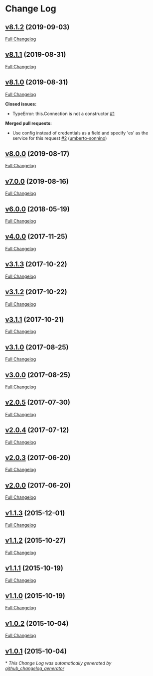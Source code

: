 # Change Log

## [v8.1.2](https://github.com/compwright/aws-elasticsearch-connector/tree/v8.1.2) (2019-09-03)
[Full Changelog](https://github.com/compwright/aws-elasticsearch-connector/compare/v8.1.1...v8.1.2)

## [v8.1.1](https://github.com/compwright/aws-elasticsearch-connector/tree/v8.1.1) (2019-08-31)
[Full Changelog](https://github.com/compwright/aws-elasticsearch-connector/compare/v8.1.0...v8.1.1)

## [v8.1.0](https://github.com/compwright/aws-elasticsearch-connector/tree/v8.1.0) (2019-08-31)
[Full Changelog](https://github.com/compwright/aws-elasticsearch-connector/compare/v8.0.0...v8.1.0)

**Closed issues:**

- TypeError: this.Connection is not a constructor [\#1](https://github.com/compwright/aws-elasticsearch-connector/issues/1)

**Merged pull requests:**

- Use config instead of credentials as a field and specify 'es' as the service for this request [\#2](https://github.com/compwright/aws-elasticsearch-connector/pull/2) ([umberto-sonnino](https://github.com/umberto-sonnino))

## [v8.0.0](https://github.com/compwright/aws-elasticsearch-connector/tree/v8.0.0) (2019-08-17)
[Full Changelog](https://github.com/compwright/aws-elasticsearch-connector/compare/v7.0.0...v8.0.0)

## [v7.0.0](https://github.com/compwright/aws-elasticsearch-connector/tree/v7.0.0) (2019-08-16)
[Full Changelog](https://github.com/compwright/aws-elasticsearch-connector/compare/v6.0.0...v7.0.0)

## [v6.0.0](https://github.com/compwright/aws-elasticsearch-connector/tree/v6.0.0) (2018-05-19)
[Full Changelog](https://github.com/compwright/aws-elasticsearch-connector/compare/v4.0.0...v6.0.0)

## [v4.0.0](https://github.com/compwright/aws-elasticsearch-connector/tree/v4.0.0) (2017-11-25)
[Full Changelog](https://github.com/compwright/aws-elasticsearch-connector/compare/v3.1.3...v4.0.0)

## [v3.1.3](https://github.com/compwright/aws-elasticsearch-connector/tree/v3.1.3) (2017-10-22)
[Full Changelog](https://github.com/compwright/aws-elasticsearch-connector/compare/v3.1.2...v3.1.3)

## [v3.1.2](https://github.com/compwright/aws-elasticsearch-connector/tree/v3.1.2) (2017-10-22)
[Full Changelog](https://github.com/compwright/aws-elasticsearch-connector/compare/v3.1.1...v3.1.2)

## [v3.1.1](https://github.com/compwright/aws-elasticsearch-connector/tree/v3.1.1) (2017-10-21)
[Full Changelog](https://github.com/compwright/aws-elasticsearch-connector/compare/v3.1.0...v3.1.1)

## [v3.1.0](https://github.com/compwright/aws-elasticsearch-connector/tree/v3.1.0) (2017-08-25)
[Full Changelog](https://github.com/compwright/aws-elasticsearch-connector/compare/v3.0.0...v3.1.0)

## [v3.0.0](https://github.com/compwright/aws-elasticsearch-connector/tree/v3.0.0) (2017-08-25)
[Full Changelog](https://github.com/compwright/aws-elasticsearch-connector/compare/v2.0.5...v3.0.0)

## [v2.0.5](https://github.com/compwright/aws-elasticsearch-connector/tree/v2.0.5) (2017-07-30)
[Full Changelog](https://github.com/compwright/aws-elasticsearch-connector/compare/v2.0.4...v2.0.5)

## [v2.0.4](https://github.com/compwright/aws-elasticsearch-connector/tree/v2.0.4) (2017-07-12)
[Full Changelog](https://github.com/compwright/aws-elasticsearch-connector/compare/v2.0.3...v2.0.4)

## [v2.0.3](https://github.com/compwright/aws-elasticsearch-connector/tree/v2.0.3) (2017-06-20)
[Full Changelog](https://github.com/compwright/aws-elasticsearch-connector/compare/v2.0.0...v2.0.3)

## [v2.0.0](https://github.com/compwright/aws-elasticsearch-connector/tree/v2.0.0) (2017-06-20)
[Full Changelog](https://github.com/compwright/aws-elasticsearch-connector/compare/v1.1.3...v2.0.0)

## [v1.1.3](https://github.com/compwright/aws-elasticsearch-connector/tree/v1.1.3) (2015-12-01)
[Full Changelog](https://github.com/compwright/aws-elasticsearch-connector/compare/v1.1.2...v1.1.3)

## [v1.1.2](https://github.com/compwright/aws-elasticsearch-connector/tree/v1.1.2) (2015-10-27)
[Full Changelog](https://github.com/compwright/aws-elasticsearch-connector/compare/v1.1.1...v1.1.2)

## [v1.1.1](https://github.com/compwright/aws-elasticsearch-connector/tree/v1.1.1) (2015-10-19)
[Full Changelog](https://github.com/compwright/aws-elasticsearch-connector/compare/v1.1.0...v1.1.1)

## [v1.1.0](https://github.com/compwright/aws-elasticsearch-connector/tree/v1.1.0) (2015-10-19)
[Full Changelog](https://github.com/compwright/aws-elasticsearch-connector/compare/v1.0.2...v1.1.0)

## [v1.0.2](https://github.com/compwright/aws-elasticsearch-connector/tree/v1.0.2) (2015-10-04)
[Full Changelog](https://github.com/compwright/aws-elasticsearch-connector/compare/v1.0.1...v1.0.2)

## [v1.0.1](https://github.com/compwright/aws-elasticsearch-connector/tree/v1.0.1) (2015-10-04)


\* *This Change Log was automatically generated by [github_changelog_generator](https://github.com/skywinder/Github-Changelog-Generator)*